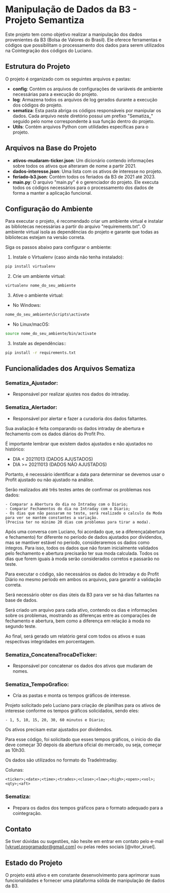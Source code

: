 # Manipulação de Dados da B3 - Projeto Semantiza

Este projeto tem como objetivo realizar a manipulação dos dados provenientes da B3 (Bolsa de Valores do Brasil). Ele oferece ferramentas e códigos que possibilitam o processamento dos dados para serem utilizados na Cointegração dos códigos do Luciano.

## Estrutura do Projeto

O projeto é organizado com os seguintes arquivos e pastas:

- **config**: Contém os arquivos de configurações de variáveis de ambiente necessárias para a execução do projeto.
- **log**: Armazena todos os arquivos de log gerados durante a execução dos códigos do projeto.
- **sematiza**: Esta pasta abriga os códigos responsáveis por manipular os dados. Cada arquivo neste diretório possui um prefixo "Sematiza_" seguido pelo nome correspondente à sua função dentro do projeto.
- **Utils**: Contém arquivos Python com utilidades específicas para o projeto.

## Arquivos na Base do Projeto

- **ativos-mudaram-ticker.json**: Um dicionário contendo informações sobre todos os ativos que alteraram de nome a partir 2021.
- **dados-interesse.json**: Uma lista com os ativos de interesse no projeto.
- **feriado-b3.json**: Contém todos os feriados da B3 de 2021 até 2023.
- **main.py**: O arquivo "main.py" é o gerenciador do projeto. Ele executa todos os códigos necessários para o processamento dos dados de forma a manter a aplicação funcional.

## Configuração do Ambiente

Para executar o projeto, é recomendado criar um ambiente virtual e instalar as bibliotecas necessárias a partir do arquivo "requirements.txt". O ambiente virtual isola as dependências do projeto e garante que todas as bibliotecas estejam na versão correta.

Siga os passos abaixo para configurar o ambiente:

1. Instale o Virtualenv (caso ainda não tenha instalado):

```bash
pip install virtualenv
```

2. Crie um ambiente virtual:

```bash
virtualenv nome_do_seu_ambiente
```

3. Ative o ambiente virtual:
- No Windows:
```bash
nome_do_seu_ambiente\Scripts\activate
```
- No Linux/macOS:
```bash
source nome_do_seu_ambiente/bin/activate
```

3. Instale as dependências::

```bash
pip install -r requirements.txt
```

## Funcionalidades dos Arquivos Sematiza

### Sematiza_Ajustador: 

- Responsável por realizar ajustes nos dados do intraday.

### Sematiza_Alertador:  

- Responsável por alertar e fazer a curadoria dos dados faltantes.

Sua avaliação é feita comparando os dados intraday de abertura e fechamento com 
os dados diários do Profit Pro.

É importante lembrar que existem dados ajustados e não ajustados no histórico:

- DIA < 20211013 (DADOS AJUSTADOS)
- DIA >= 20211013 (DADOS NÃO AJUSTADOS)

Portanto, é necessário identificar a data para determinar se devemos usar o Profit ajustado ou não ajustado na análise.

Serão realizados até três testes antes de confirmar os problemas nos dados:

    - Comparar a Abertura do dia no Intraday com o Diario;
    - Comparar Fechamentos do dia no Intraday com o Diario;
    - Os dias que não passaram no teste, será realizado o calculo da Moda para ver se mantém constantes a variação.
    (Precisa ter no mínimo 20 dias com problemas para tirar a moda).

Após uma conversa com Luciano, foi acordado que, se a diferença(abertura e fechamento) for diferente no período de dados ajustados por dividendos, 
mas se mantiver estável no período, consideraremos os dados como íntegros. Para isso, todos os dados que não foram 
inicialmente validados pelo fechamento e abertura precisarão ter sua moda calculada. Todos os dias que forem iguais 
à moda serão considerados corretos e passarão no teste.

Para executar o código, são necessários os dados do Intraday e do Profit Diário no mesmo período em ambos os arquivos, 
para garantir a validação correta.

Será necessário obter os dias úteis da B3 para ver se há dias faltantes na base de dados.

Será criado um arquivo para cada ativo, contendo os dias e informações sobre os problemas, mostrando as diferenças 
entre as comparações de fechamento e abertura, bem como a diferença em relação à moda no segundo teste.

Ao final, será gerado um relatório geral com todos os ativos e suas respectivas integridades em porcentagem.


### Sematiza_ConcatenaTrocaDeTicker: 

- Responsável por concatenar os dados dos ativos que mudaram de nomes.

### Sematiza_TempoGrafico: 

- Cria as pastas e monta os tempos gráficos de interesse.

Projeto solicitado pelo Luciano para criação de planilhas para os ativos de interesse conforme
os tempos gráficos solicidados, sendo eles:

    - 1, 5, 10, 15, 20, 30, 60 minutos e Diario;

Os ativos precisam estar ajustados por dividendos. 

Para esse código, foi solicitado que esses tempos gráficos, o inicio do dia deve começar 30 depois da abertura oficial do mercado, ou seja, 
começar as 10h30.

Os dados são utilizados no formato do TradeIntraday.

Colunas:

    <ticker>;<date>;<time>;<trades>;<close>;<low>;<high>;<open>;<vol>;<qty>;<aft>

### Sematiza: 

- Prepara os dados dos tempos gráficos para o formato adequado para a cointegração.


## Contato

Se tiver dúvidas ou sugestões, não hesite em entrar em contato pelo e-mail [vkruel.programador@gmail.com] ou pelas redes sociais [@vitor_kruel].

## Estado do Projeto

O projeto está ativo e em constante desenvolvimento para aprimorar suas funcionalidades e fornecer uma plataforma sólida de manipulação de dados da B3.